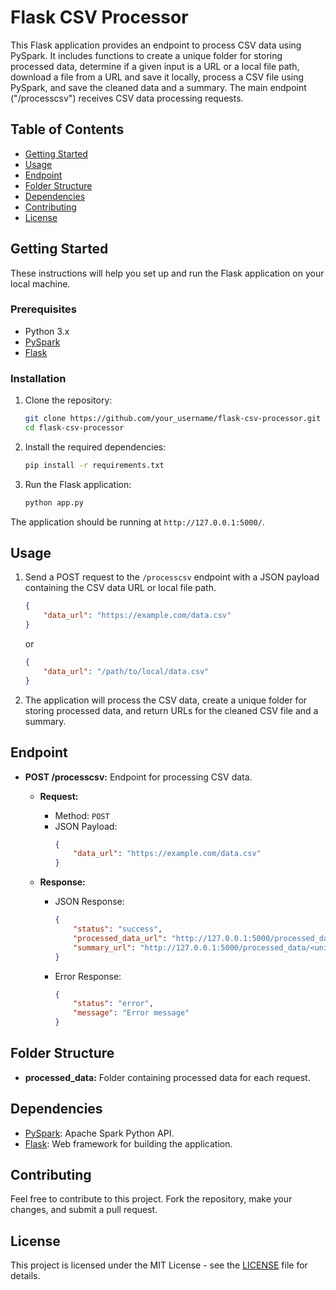 # Flask CSV Processor

This Flask application provides an endpoint to process CSV data using PySpark. It includes functions to create a unique folder for storing processed data, determine if a given input is a URL or a local file path, download a file from a URL and save it locally, process a CSV file using PySpark, and save the cleaned data and a summary. The main endpoint ("/processcsv") receives CSV data processing requests.

## Table of Contents

- [Getting Started](#getting-started)
- [Usage](#usage)
- [Endpoint](#endpoint)
- [Folder Structure](#folder-structure)
- [Dependencies](#dependencies)
- [Contributing](#contributing)
- [License](#license)

## Getting Started

These instructions will help you set up and run the Flask application on your local machine.

### Prerequisites

- Python 3.x
- [PySpark](https://pypi.org/project/pyspark/)
- [Flask](https://pypi.org/project/Flask/)

### Installation

1. Clone the repository:

    ```bash
    git clone https://github.com/your_username/flask-csv-processor.git
    cd flask-csv-processor
    ```

2. Install the required dependencies:

    ```bash
    pip install -r requirements.txt
    ```

3. Run the Flask application:

    ```bash
    python app.py
    ```

The application should be running at `http://127.0.0.1:5000/`.

## Usage

1. Send a POST request to the `/processcsv` endpoint with a JSON payload containing the CSV data URL or local file path.

    ```json
    {
        "data_url": "https://example.com/data.csv"
    }
    ```

    or

    ```json
    {
        "data_url": "/path/to/local/data.csv"
    }
    ```

2. The application will process the CSV data, create a unique folder for storing processed data, and return URLs for the cleaned CSV file and a summary.

## Endpoint

- **POST /processcsv:** Endpoint for processing CSV data.

    - **Request:**
        - Method: `POST`
        - JSON Payload:
            ```json
            {
                "data_url": "https://example.com/data.csv"
            }
            ```

    - **Response:**
        - JSON Response:
            ```json
            {
                "status": "success",
                "processed_data_url": "http://127.0.0.1:5000/processed_data/<unique_id>/cleaned_data_data.csv",
                "summary_url": "http://127.0.0.1:5000/processed_data/<unique_id>/summary_data.json"
            }
            ```
        - Error Response:
            ```json
            {
                "status": "error",
                "message": "Error message"
            }
            ```

## Folder Structure

- **processed_data:** Folder containing processed data for each request.

## Dependencies

- [PySpark](https://pypi.org/project/pyspark/): Apache Spark Python API.
- [Flask](https://pypi.org/project/Flask/): Web framework for building the application.

## Contributing

Feel free to contribute to this project. Fork the repository, make your changes, and submit a pull request.

## License

This project is licensed under the MIT License - see the [LICENSE](LICENSE) file for details.
